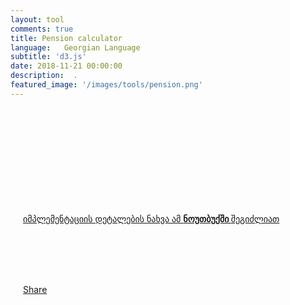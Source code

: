 ```yaml
---
layout: tool
comments: true
title: Pension calculator
language:   Georgian Language
subtitle: 'd3.js'
date: 2018-11-21 00:00:00
description:  .
featured_image: '/images/tools/pension.png'
---
```

<style>
.observable-wrapper svg{
  display:block;
  margin: 0 auto;
}


.observable-wrapper {
    margin-bottom: 15px;
}

.dc-wrapper-second{
    width:102%;
}

.observable-wrapper h1{
   margin-top: 60px;
   margin-bottom: 55px;
}

.observable-wrapper h2{
   margin-top: 60px;
   margin-bottom: 55px;
}

.observable-wrapper h3{
   margin-top: 60px;
   margin-bottom: 55px;
}



.single h1, .single h2, .single h3, .single h4, .single h5, .single h6, .single p, .single ul, .single ol {
    max-width: 80% !important; 
}

input {
  -webkit-appearance: initial;
 
}


ul, ol {
    list-style-position: initial !important;
}

.observablehq--inspect{
  display:none
}
 input[type=range] {
  box-sizing: border-box;
  font-size: 16px;
  line-height: 1;
  height: 2em;
  background-color: transparent;
  cursor: pointer;
  -webkit-appearance: none;
  width: 100%;
}
input[type=range]::-webkit-slider-thumb {
  -webkit-appearance: none;
}
input[type=range]:focus {
  outline: none;
}
input[type=range]::-ms-track {
  width: 100%;
  cursor: pointer;
  background: transparent;
  border-color: transparent;
  color: transparent;
}
input[type=range]::-webkit-slider-thumb {
  -webkit-appearance: none;
  width: 2em;
  height: 2em;
  margin-top: 0;
  background-color: #16a085;
  border-radius: 1em;
  border: 2px solid rgba(255, 255, 255, 0.5);
  cursor: pointer;
}
input[type=range]::-moz-range-thumb {
  width: 2em;
  height: 2em;
  margin-top: 0;
  background-color: #16a085;
  border-radius: 1em;
  border: 2px solid rgba(255, 255, 255, 0.5);
  cursor: pointer;
}
input[type=range]::-ms-thumb {
  width: 2em;
  height: 2em;
  margin-top: 0;
  background-color: #16a085;
  border-radius: 1em;
  border: 2px solid rgba(255, 255, 255, 0.5);
  cursor: pointer;
}
input[type=range]:hover::-webkit-slider-thumb {
  border-color: rgba(255, 255, 255, 0.7);
}
input[type=range]:hover::-moz-range-thumb {
  border-color: rgba(255, 255, 255, 0.7);
}
input[type=range]:hover::-ms-thumb {
  border-color: rgba(255, 255, 255, 0.7);
}
input[type=range]:active::-webkit-slider-thumb {
  border-color: #ffffff;
}
input[type=range]:active::-moz-range-thumb {
  border-color: #ffffff;
}
input[type=range]:active::-ms-thumb {
  border-color: #ffffff;
}
input[type=range]::-webkit-slider-runnable-track {
  width: 100%;
  cursor: pointer;
  height: 1em;
  border-bottom: 2px solid rgba(255, 255, 255, 0.5);
  background-color: transparent;
}
input[type=range]::-moz-range-track {
  width: 100%;
  cursor: pointer;
  height: 1em;
  border-bottom: 2px solid rgba(255, 255, 255, 0.5);
  background-color: transparent;
}
input[type=range]::-ms-track {
  background: transparent;
  border-color: transparent;
  color: transparent;
}
section {
  display: flex;
  position: absolute;
  top: 0;
  bottom: 0;
  left: 0;
  right: 0;
  background-color: #16a085;
}
section div {
  margin: auto;
  width: 80%;
}
section h1 {
  font-family: "Helvetica Neue", Helvetical, Arial, sans-serif;
  font-weight: 300;
  margin-bottom: 100px;
  text-align: center;
  font-size: 42px;
  color: rgba(0, 0, 0, 0.3);
}
.block{
  display:inline-block;
  width:49%;
  padding:5px;
  float:left;
}


/*!
// CSS only Responsive Tables
// http://dbushell.com/2016/03/04/css-only-responsive-tables/
// by David Bushell
*/

.rtable {
  /*!
  // IE needs inline-block to position scrolling shadows otherwise use:
  // display: block;
  // max-width: min-content;
  */
  display: inline-block;
  vertical-align: top;
  max-width: 100%;
  
  overflow-x: auto;
  
  // optional - looks better for small cell values
  white-space: nowrap;

  border-collapse: collapse;
  border-spacing: 0;
}

.rtable,
.rtable--flip tbody {
  // optional - enable iOS momentum scrolling
  -webkit-overflow-scrolling: touch;
  
  // scrolling shadows
  background: radial-gradient(left, ellipse, rgba(0,0,0, .2) 0%, rgba(0,0,0, 0) 75%) 0 center,
              radial-gradient(right, ellipse, rgba(0,0,0, .2) 0%, rgba(0,0,0, 0) 75%) 100% center;
  background-size: 10px 100%, 10px 100%;
  background-attachment: scroll, scroll;
  background-repeat: no-repeat;
}

// change these gradients from white to your background colour if it differs
// gradient on the first cells to hide the left shadow
.rtable td:first-child,
.rtable--flip tbody tr:first-child {
  background-image: linear-gradient(to right, rgba(255,255,255, 1) 50%, rgba(255,255,255, 0) 100%);
  background-repeat: no-repeat;
  background-size: 20px 100%;
}

// gradient on the last cells to hide the right shadow
.rtable td:last-child,
.rtable--flip tbody tr:last-child {
  background-image: linear-gradient(to left, rgba(255,255,255, 1) 50%, rgba(255,255,255, 0) 100%);
  background-repeat: no-repeat;
  background-position: 100% 0;
  background-size: 20px 100%;
}

.rtable th {
  font-size: 11px;
  text-align: left;
  background: #f2f0e6;
}

.rtable th,
.rtable td {
  padding: 6px 12px;
  border: 1px solid #d9d7ce;
}

.rtable--flip {
  display: flex;
  overflow: hidden;
  background: none;
}

.rtable--flip thead {
  display: flex;
  flex-shrink: 0;
  min-width: min-content;
}

.rtable--flip tbody {
  display: flex;
  position: relative;
  overflow-x: auto;
  overflow-y: hidden;
}

.rtable--flip tr {
  display: flex;
  flex-direction: column;
  min-width: min-content;
  flex-shrink: 0;
}

.rtable--flip td,
.rtable--flip th {
  display: block;
}

.rtable--flip td {
  background-image: none !important;
  // border-collapse is no longer active
  border-left: 0;
}

// border-collapse is no longer active
.rtable--flip th:not(:last-child),
.rtable--flip td:not(:last-child) {
  border-bottom: 0;
}






.dropdown  select{
  display: inline-block;
  position: relative;
  overflow: hidden;
  height: 28px;
  width: 208px;
  background: #f2f2f2;
  border: 1px solid;
  border-color: white #f7f7f7 whitesmoke;
  border-radius: 3px;
  background-image: -webkit-linear-gradient(top, transparent, rgba(0, 0, 0, 0.06));
  background-image: -moz-linear-gradient(top, transparent, rgba(0, 0, 0, 0.06));
  background-image: -o-linear-gradient(top, transparent, rgba(0, 0, 0, 0.06));
  background-image: linear-gradient(to bottom, transparent, rgba(0, 0, 0, 0.06));
  -webkit-box-shadow: 0 1px 1px rgba(0, 0, 0, 0.08);
  box-shadow: 0 1px 1px rgba(0, 0, 0, 0.08);
}

.dropdown select:before, .dropdown select:after {
  content: '';
  position: absolute;
  z-index: 2;
  top: 9px;
  right: 10px;
  width: 0;
  height: 0;
  border: 4px dashed;
  border-color: #888888 transparent;
  pointer-events: none;
}

.dropdown select:before {
  border-bottom-style: solid;
  border-top: none;
}

.dropdown select:after {
  margin-top: 7px;
  border-top-style: solid;
  border-bottom: none;
}

.dropdown-select select{
  position: relative;
  width: 130%;
  margin: 0;
  padding: 6px 8px 6px 10px;
  height: 28px;
  line-height: 14px;
  font-size: 12px;
  color: #62717a;
  text-shadow: 0 1px white;
  background: #f2f2f2; /* Fallback for IE 8 */
  background: rgba(0, 0, 0, 0) !important; /* "transparent" doesn't work with Opera */
  border: 0;
  border-radius: 0;
  -webkit-appearance: none;
}

.dropdown-select select:focus {
  z-index: 3;
  width: 100%;
  color: #394349;
  outline: 2px solid #49aff2;
  outline: 2px solid -webkit-focus-ring-color;
  outline-offset: -2px;
}

.dropdown-select select > option {
  margin: 3px;
  padding: 6px 8px;
  text-shadow: none;
  background: #f2f2f2;
  border-radius: 3px;
  cursor: pointer;
}

/* Fix for IE 8 putting the arrows behind the select element. */

.lt-ie9 .dropdown {
  z-index: 1;
}

.lt-ie9 .dropdown-select {
  z-index: -1;
}

.lt-ie9 .dropdown-select:focus {
  z-index: 3;
}

/* Dirty fix for Firefox adding padding where it shouldn't. */

@-moz-document url-prefix() {
  .dropdown-select {
    padding-left: 6px;
  }
}

input[type=range]::-webkit-slider-runnable-track {
  /* width: 100%;
  height: 8.4px;
  cursor: pointer;
  box-shadow: 1px 1px 1px #000000, 0px 0px 1px #0d0d0d;
  background: #3071a9;
  border-radius: 1.3px;
  border: 0.2px solid #010101; */
  
  border-bottom: 2px solid #00A586;
}

input[type=range]::-moz-range-track {

  border-bottom: 2px solid #00A586;
  margin-top:5px;
}

.div-number-14{
  display:inline;
}
.div-number-15{
      display: inline-block;
    width: 65%;
}
.widgets{
   width:33%;
   display:inline-block;
}
.widget{
  text-align:center;
  /* display:inline-block; */
  width:100%;
  background:#00A586;
  padding-top:20px;
   padding-bottom:20px;
   color:white;
   min-height:125px;
   float:left;
   margin-left:5px;
   margin-bottom:5px;
}

.widget div{
  margin-bottom:10px;
}

.widget .number{
  font-size:40px;
}

.pension-wrapper{
  padding:20px;
}


@media screen and (max-width: 900px) {
  table{
    width:50% !important;
  }
  .widgets{
     width:100%;
  }
  .div-number-14{
  display:inline-block;
}
  .widget .number{
    
   }

   .widget{
      margin-left:2px !important;
   }
   .block{
     width:90%;
   }
}
</style> 
<div class='pension-wrapper'>
<div id="fb-root"></div>
 <div class='observable-wrapper div-number-1'>
</div>
<div>
<div class='block'>
  <div class='observable-wrapper div-number-2'>
  </div>
  <div class='observable-wrapper div-number-3'>
  </div>
 </div>

 <div class='block'>
  <div class='observable-wrapper div-number-5'>
  </div>
  <div class='observable-wrapper div-number-6'>
  </div>
 </div>

 <div class='block'>
  <div class='observable-wrapper div-number-8'>
  </div>
  <div class='observable-wrapper div-number-9'>
  </div>
 </div>


 <div class='block'>
  <div class='observable-wrapper div-number-11'>
  </div>
  <div class='observable-wrapper dropdown div-number-12'>
  </div>
 </div>
</div>

<div class="full-page-blog-width" style="clear:both">
 

</div>
<br/><br/>
<a href='https://beta.observablehq.com/@bumbeishvili/pension-calculator/2'>იმპლემენტაციის დეტალების ნახვა ამ <b>ნოუთბუქში </b>შეგიძლიათ  </a>

<br/><br/><br/><br/>


<div class="fb-share-button" data-href="https://bumbeishvili.github.io/tools/pension-calculator" data-layout="button_count" data-size="large" data-mobile-iframe="true"><a target="_blank" href="https://www.facebook.com/sharer/sharer.php?u=https%3A%2F%2Fbumbeishvili.github.io%2Ftools%2Fpension-calculator&amp;src=sdkpreparse" class="fb-xfbml-parse-ignore">Share</a></div>
</div>
<div style='display:none' data-type='module' class='script-this'>
    
 console.log('start')
  import notebook from "https://api.observablehq.com/@bumbeishvili/pension-calculator/2.js";

console.log('imported')

const html = document.querySelector('.full-page-blog-width').innerHTML;
document.querySelector('.full-page-blog-width').innerHTML=(html+notebook.modules[0].variables
.filter(d=>d)
.map((d,i)=>{
  if(i<7) return '';
  return ` <d`+`iv class="observable-wrapper div-number-${i}" 
               ${i>=21?"style='display:none'":''}></`+`div>`
})
.join(''));

console.log('created')


  import {Inspector, Runtime} from "https://unpkg.com/@observablehq/runtime@3/dist/runtime.js";
 
 

   let i=1;
   Runtime.load(notebook, (variable) => {
       const selector = `.observable-wrapper.div-number-${i++}`
       if(document.querySelector(selector)){
      return new Inspector(document.querySelector(selector));
       }

   });

console.log('finished');


   
</div>
 

<script>

     s = document.createElement('script');
    s.type = 'module';
    var code = document.querySelector('.script-this').innerText;
    try {
      s.appendChild(document.createTextNode(code));
      document.body.appendChild(s);
    } catch (e) {
      s.text = code;
      document.body.appendChild(s);
}

 </script>